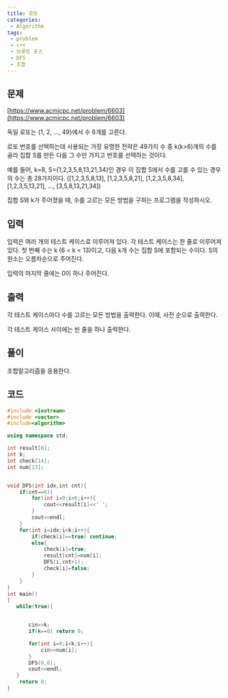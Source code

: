 ```yaml
---
title: 로또
categories:
 - Algorithm
tags:
 - problem
 - c++
 - 브루트 포스
 - DFS
 - 조합
---
```


## 문제

[https://www.acmicpc.net/problem/6603](https://www.acmicpc.net/problem/6603)

독일 로또는 {1, 2, ..., 49}에서 수 6개를 고른다.

로또 번호를 선택하는데 사용되는 가장 유명한 전략은 49가지 수 중 k(k>6)개의 수를 골라 집합 S를 만든 다음 그 수만 가지고 번호를 선택하는 것이다.

예를 들어, k=8, S={1,2,3,5,8,13,21,34}인 경우 이 집합 S에서 수를 고를 수 있는 경우의 수는 총 28가지이다. ([1,2,3,5,8,13], [1,2,3,5,8,21], [1,2,3,5,8,34], [1,2,3,5,13,21], ..., [3,5,8,13,21,34])

집합 S와 k가 주어졌을 때, 수를 고르는 모든 방법을 구하는 프로그램을 작성하시오.

## 입력

입력은 여러 개의 테스트 케이스로 이루어져 있다. 각 테스트 케이스는 한 줄로 이루어져 있다. 첫 번째 수는 k (6 < k < 13)이고, 다음 k개 수는 집합 S에 포함되는 수이다. S의 원소는 오름차순으로 주어진다.

입력의 마지막 줄에는 0이 하나 주어진다.

## 출력

각 테스트 케이스마다 수를 고르는 모든 방법을 출력한다. 이때, 사전 순으로 출력한다.

각 테스트 케이스 사이에는 빈 줄을 하나 출력한다.

## 풀이

조합알고리즘을 응용한다.

## 코드

```c++
#include <iostream>
#include <vector>
#include<algorithm>

using namespace std;

int result[6];
int k;
int check[14];
int num[13];


void DFS(int idx,int cnt){
    if(cnt==6){
        for(int i=0;i<6;i++){
            cout<<result[i]<<' ';
        }
        cout<<endl;
    }
    for(int i=idx;i<k;i++){
        if(check[i]==true) continue;
        else{
            check[i]=true;
            result[cnt]=num[i];
            DFS(i,cnt+1);
            check[i]=false;
        }
    }
}
int main()
{
   while(true){


       cin>>k;
       if(k==0) return 0;

       for(int i=0;i<k;i++){
           cin>>num[i];
       }
       DFS(0,0);
       cout<<endl;
   }
    return 0;
}
```
